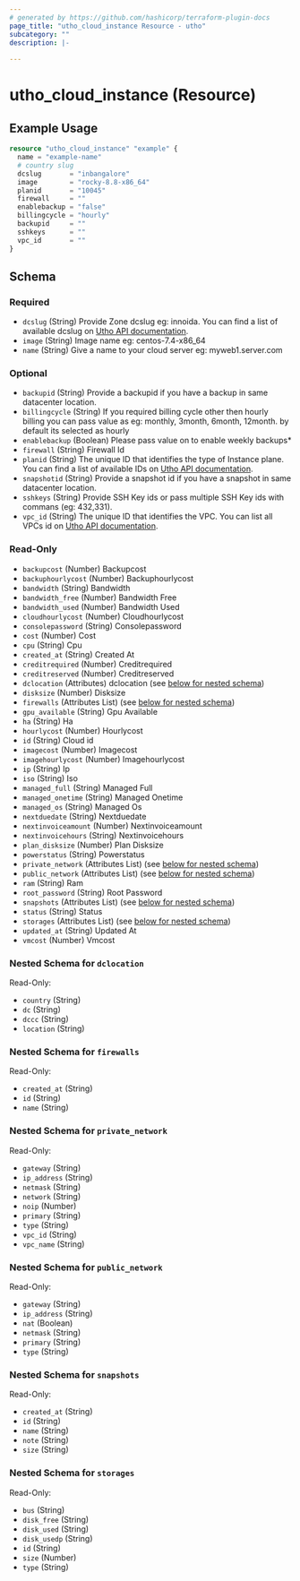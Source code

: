 ```yaml
---
# generated by https://github.com/hashicorp/terraform-plugin-docs
page_title: "utho_cloud_instance Resource - utho"
subcategory: ""
description: |-
  
---
```


# utho_cloud_instance (Resource)



## Example Usage

```terraform
resource "utho_cloud_instance" "example" {
  name = "example-name"
  # country slug
  dcslug       = "inbangalore"
  image        = "rocky-8.8-x86_64"
  planid       = "10045"
  firewall     = ""
  enablebackup = "false"
  billingcycle = "hourly"
  backupid     = ""
  sshkeys      = ""
  vpc_id       = ""
}
```

<!-- schema generated by tfplugindocs -->
## Schema

### Required

- `dcslug` (String) Provide Zone dcslug eg: innoida. You can find a list of available dcslug on [Utho API documentation](https://utho.com/api-docs/#api-Cloud-Servers-AVAILABLEDCZONES).
- `image` (String) Image name eg: centos-7.4-x86_64
- `name` (String) Give a name to your cloud server eg: myweb1.server.com

### Optional

- `backupid` (String) Provide a backupid if you have a backup in same datacenter location.
- `billingcycle` (String) If you required billing cycle other then hourly billing you can pass value as eg: monthly, 3month, 6month, 12month. by default its selected as hourly
- `enablebackup` (Boolean) Please pass value on to enable weekly backups*
- `firewall` (String) Firewall Id
- `planid` (String) The unique ID that identifies the type of Instance plane. You can find a list of available IDs on [Utho API documentation](https://utho.com/api-docs/#api-Cloud-Servers-GETPLANS).
- `snapshotid` (String) Provide a snapshot id if you have a snapshot in same datacenter location.
- `sshkeys` (String) Provide SSH Key ids or pass multiple SSH Key ids with commans (eg: 432,331).
- `vpc_id` (String) The unique ID that identifies the VPC. You can list all VPCs id on [Utho API documentation](https://utho.com/api-docs/#api-VPC-VPCList).

### Read-Only

- `backupcost` (Number) Backupcost
- `backuphourlycost` (Number) Backuphourlycost
- `bandwidth` (String) Bandwidth
- `bandwidth_free` (Number) Bandwidth Free
- `bandwidth_used` (Number) Bandwidth Used
- `cloudhourlycost` (Number) Cloudhourlycost
- `consolepassword` (String) Consolepassword
- `cost` (Number) Cost
- `cpu` (String) Cpu
- `created_at` (String) Created At
- `creditrequired` (Number) Creditrequired
- `creditreserved` (Number) Creditreserved
- `dclocation` (Attributes) dclocation (see [below for nested schema](#nestedatt--dclocation))
- `disksize` (Number) Disksize
- `firewalls` (Attributes List) (see [below for nested schema](#nestedatt--firewalls))
- `gpu_available` (String) Gpu Available
- `ha` (String) Ha
- `hourlycost` (Number) Hourlycost
- `id` (String) Cloud id
- `imagecost` (Number) Imagecost
- `imagehourlycost` (Number) Imagehourlycost
- `ip` (String) Ip
- `iso` (String) Iso
- `managed_full` (String) Managed Full
- `managed_onetime` (String) Managed Onetime
- `managed_os` (String) Managed Os
- `nextduedate` (String) Nextduedate
- `nextinvoiceamount` (Number) Nextinvoiceamount
- `nextinvoicehours` (String) Nextinvoicehours
- `plan_disksize` (Number) Plan Disksize
- `powerstatus` (String) Powerstatus
- `private_network` (Attributes List) (see [below for nested schema](#nestedatt--private_network))
- `public_network` (Attributes List) (see [below for nested schema](#nestedatt--public_network))
- `ram` (String) Ram
- `root_password` (String) Root Password
- `snapshots` (Attributes List) (see [below for nested schema](#nestedatt--snapshots))
- `status` (String) Status
- `storages` (Attributes List) (see [below for nested schema](#nestedatt--storages))
- `updated_at` (String) Updated At
- `vmcost` (Number) Vmcost

<a id="nestedatt--dclocation"></a>
### Nested Schema for `dclocation`

Read-Only:

- `country` (String)
- `dc` (String)
- `dccc` (String)
- `location` (String)


<a id="nestedatt--firewalls"></a>
### Nested Schema for `firewalls`

Read-Only:

- `created_at` (String)
- `id` (String)
- `name` (String)


<a id="nestedatt--private_network"></a>
### Nested Schema for `private_network`

Read-Only:

- `gateway` (String)
- `ip_address` (String)
- `netmask` (String)
- `network` (String)
- `noip` (Number)
- `primary` (String)
- `type` (String)
- `vpc_id` (String)
- `vpc_name` (String)


<a id="nestedatt--public_network"></a>
### Nested Schema for `public_network`

Read-Only:

- `gateway` (String)
- `ip_address` (String)
- `nat` (Boolean)
- `netmask` (String)
- `primary` (String)
- `type` (String)


<a id="nestedatt--snapshots"></a>
### Nested Schema for `snapshots`

Read-Only:

- `created_at` (String)
- `id` (String)
- `name` (String)
- `note` (String)
- `size` (String)


<a id="nestedatt--storages"></a>
### Nested Schema for `storages`

Read-Only:

- `bus` (String)
- `disk_free` (String)
- `disk_used` (String)
- `disk_usedp` (String)
- `id` (String)
- `size` (Number)
- `type` (String)
